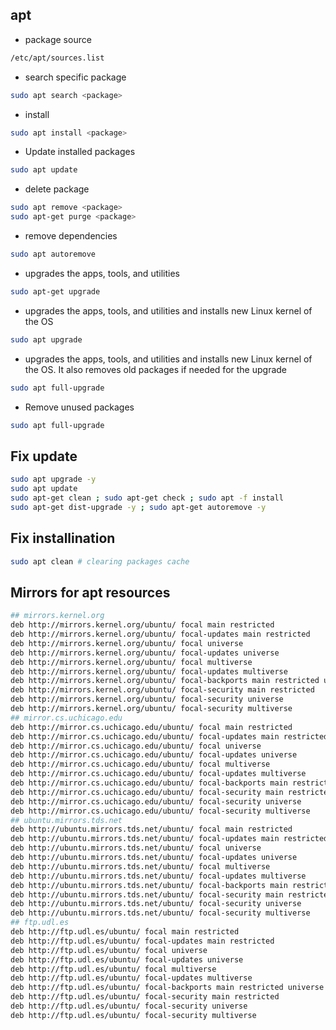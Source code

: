 ## apt
- package source
```bash
/etc/apt/sources.list
```

- search specific package
```bash
sudo apt search <package>
```

- install
```bash
sudo apt install <package>
```

- Update installed packages
```bash
sudo apt update
```
- delete package
```bash
sudo apt remove <package>
sudo apt-get purge <package>
```
- remove dependencies
```bash
sudo apt autoremove
```

- upgrades the apps, tools, and utilities
```bash
sudo apt-get upgrade
```
-  upgrades the apps, tools, and utilities and installs new Linux kernel of the OS
```bash
sudo apt upgrade
```
- upgrades the apps, tools, and utilities and installs new Linux kernel of the OS. It also removes old packages if needed for the upgrade
```bash
sudo apt full-upgrade
```
- Remove unused packages
```bash
sudo apt full-upgrade
```

## Fix update
```bash
sudo apt upgrade -y
sudo apt update 
sudo apt-get clean ; sudo apt-get check ; sudo apt -f install 
sudo apt-get dist-upgrade -y ; sudo apt-get autoremove -y 
```
## Fix installination
```bash
sudo apt clean # clearing packages cache
```

## Mirrors for apt resources
```bash
## mirrors.kernel.org
deb http://mirrors.kernel.org/ubuntu/ focal main restricted
deb http://mirrors.kernel.org/ubuntu/ focal-updates main restricted
deb http://mirrors.kernel.org/ubuntu/ focal universe
deb http://mirrors.kernel.org/ubuntu/ focal-updates universe
deb http://mirrors.kernel.org/ubuntu/ focal multiverse
deb http://mirrors.kernel.org/ubuntu/ focal-updates multiverse
deb http://mirrors.kernel.org/ubuntu/ focal-backports main restricted universe multiverse
deb http://mirrors.kernel.org/ubuntu/ focal-security main restricted
deb http://mirrors.kernel.org/ubuntu/ focal-security universe
deb http://mirrors.kernel.org/ubuntu/ focal-security multiverse
## mirror.cs.uchicago.edu
deb http://mirror.cs.uchicago.edu/ubuntu/ focal main restricted
deb http://mirror.cs.uchicago.edu/ubuntu/ focal-updates main restricted
deb http://mirror.cs.uchicago.edu/ubuntu/ focal universe
deb http://mirror.cs.uchicago.edu/ubuntu/ focal-updates universe
deb http://mirror.cs.uchicago.edu/ubuntu/ focal multiverse
deb http://mirror.cs.uchicago.edu/ubuntu/ focal-updates multiverse
deb http://mirror.cs.uchicago.edu/ubuntu/ focal-backports main restricted universe multiverse
deb http://mirror.cs.uchicago.edu/ubuntu/ focal-security main restricted
deb http://mirror.cs.uchicago.edu/ubuntu/ focal-security universe
deb http://mirror.cs.uchicago.edu/ubuntu/ focal-security multiverse
## ubuntu.mirrors.tds.net
deb http://ubuntu.mirrors.tds.net/ubuntu/ focal main restricted
deb http://ubuntu.mirrors.tds.net/ubuntu/ focal-updates main restricted
deb http://ubuntu.mirrors.tds.net/ubuntu/ focal universe
deb http://ubuntu.mirrors.tds.net/ubuntu/ focal-updates universe
deb http://ubuntu.mirrors.tds.net/ubuntu/ focal multiverse
deb http://ubuntu.mirrors.tds.net/ubuntu/ focal-updates multiverse
deb http://ubuntu.mirrors.tds.net/ubuntu/ focal-backports main restricted universe multiverse
deb http://ubuntu.mirrors.tds.net/ubuntu/ focal-security main restricted
deb http://ubuntu.mirrors.tds.net/ubuntu/ focal-security universe
deb http://ubuntu.mirrors.tds.net/ubuntu/ focal-security multiverse
## ftp.udl.es
deb http://ftp.udl.es/ubuntu/ focal main restricted
deb http://ftp.udl.es/ubuntu/ focal-updates main restricted
deb http://ftp.udl.es/ubuntu/ focal universe
deb http://ftp.udl.es/ubuntu/ focal-updates universe
deb http://ftp.udl.es/ubuntu/ focal multiverse
deb http://ftp.udl.es/ubuntu/ focal-updates multiverse
deb http://ftp.udl.es/ubuntu/ focal-backports main restricted universe multiverse
deb http://ftp.udl.es/ubuntu/ focal-security main restricted
deb http://ftp.udl.es/ubuntu/ focal-security universe
deb http://ftp.udl.es/ubuntu/ focal-security multiverse
```